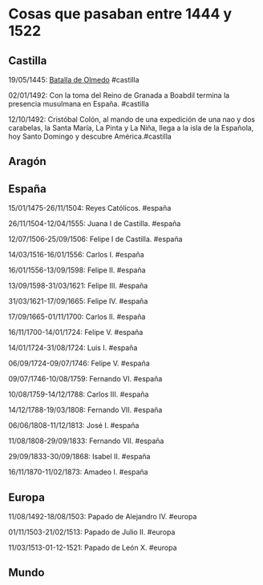 [comment]: <> (pon las fechas con del formato dd/mm/yyyy )
[comment]: <> (un rango de fechas es separado por un guión)
[comment]: <> (dateFormat: d/M/y)
[comment]: <> (#castilla: red)
[comment]: <> (#aragon: orange)
[comment]: <> (#españa: purple)
[comment]: <> (#europa: green)
[comment]: <> (#mundo: yellow)


# Cosas que pasaban entre 1444 y 1522

## Castilla

19/05/1445: [Batalla de Olmedo](https://w.wiki/5kqe) #castilla

02/01/1492:  Con la toma del Reino de Granada a Boabdil termina la presencia musulmana en España. #castilla

12/10/1492: Cristóbal Colón, al mando de una expedición de una nao y dos carabelas, la Santa María, La Pinta y La Niña, llega a la isla de la Española, hoy Santo Domingo y descubre América.#castilla



## Aragón

## España

15/01/1475-26/11/1504: Reyes Católicos. #españa

26/11/1504-12/04/1555: Juana I de Castilla. #españa

12/07/1506-25/09/1506: Felipe I de Castilla. #españa

14/03/1516-16/01/1556: Carlos I. #españa

16/01/1556-13/09/1598: Felipe II. #españa

13/09/1598-31/03/1621: Felipe III. #españa

31/03/1621-17/09/1665: Felipe IV. #españa

17/09/1665-01/11/1700: Carlos II. #españa

16/11/1700-14/01/1724: Felipe V. #españa

14/01/1724-31/08/1724: Luis I. #españa

06/09/1724-09/07/1746: Felipe V. #españa

09/07/1746-10/08/1759: Fernando VI. #españa

10/08/1759-14/12/1788: Carlos III. #españa

14/12/1788-19/03/1808: Fernando VII. #españa

06/06/1808-11/12/1813: José I. #españa

11/08/1808-29/09/1833: Fernando VII. #españa

29/09/1833-30/09/1868: Isabel II. #españa

16/11/1870-11/02/1873: Amadeo I. #españa 
## Europa

11/08/1492-18/08/1503: Papado de Alejandro IV. #europa

01/11/1503-21/02/1513: Papado de Julio II. #europa

11/03/1513-01-12-1521: Papado de León X. #europa

## Mundo
